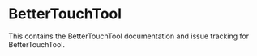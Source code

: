 # BetterTouchTool
This contains the BetterTouchTool documentation and issue tracking for BetterTouchTool.
